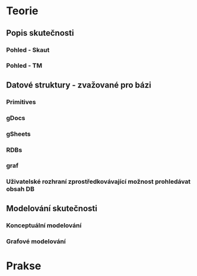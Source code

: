 
# Teorie
## Popis skutečnosti
### Pohled - Skaut
### Pohled - TM
## Datové struktury - zvažované pro bázi
### Primitives
### gDocs
### gSheets
### RDBs
### graf
### Uživatelské rozhraní zprostředkovávající možnost prohledávat obsah DB
## Modelování skutečnosti
### Konceptuální modelování
### Grafové modelování

# Prakse
## 